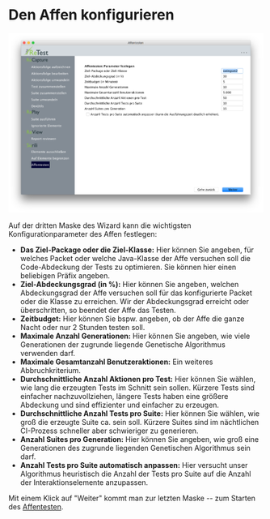 Den Affen konfigurieren
=======================

![Den Affen konfigurieren](affentesten-3.png)

Auf der dritten Maske des Wizard kann die wichtigsten Konfigurationparameter des Affen festlegen:

* **Das Ziel-Package oder die Ziel-Klasse:** Hier können Sie angeben, für welches Packet oder welche Java-Klasse 
  der Affe versuchen soll die Code-Abdeckung der Tests zu optimieren.
  Sie können hier einen beliebigen Präfix angeben.
* **Ziel-Abdeckungsgrad (in %):** Hier können Sie angeben, welchen Abdeckungsgrad der Affe versuchen soll für das konfigurierte Packet oder die Klasse zu erreichen.
  Wir der Abdeckungsgrad erreicht oder überschritten, so beendet der Affe das Testen.
* **Zeitbudget:** Hier können Sie bspw. angeben, ob der Affe die ganze Nacht oder nur 2 Stunden testen soll.
* **Maximale Anzahl Generationen:** Hier können Sie angeben, wie viele Generationen der zugrunde liegende Genetische Algorithmus verwenden darf.
* **Maximale Gesamtanzahl Benutzeraktionen:** Ein weiteres Abbruchkriterium.
* **Durchschnittliche Anzahl Aktionen pro Test:** Hier können Sie wählen, wie lang die erzeugten Tests im Schnitt sein sollen. 
  Kürzere Tests sind einfacher nachzuvollziehen, längere Tests haben eine größere Abdeckung und sind effizienter und einfacher zu erzeugen.
* **Durchschnittliche Anzahl Tests pro Suite:** Hier können Sie wählen, wie groß die erzeugte Suite ca. sein soll.
  Kürzere Suites sind im nächtlichen CI-Prozess schneller aber schwieriger zu generieren.
* **Anzahl Suites pro Generation:** Hier können Sie angeben, wie groß eine Generationen des zugrunde liegenden Genetischen Algorithmus sein darf.
* **Anzahl Tests pro Suite automatisch anpassen:** Hier versucht unser Algorithmus heuristisch die Anzahl der Tests pro Suite auf die Anzahl der Interaktionselemente anzupassen.

Mit einem Klick auf "Weiter" kommt man zur letzten Maske -- zum Starten des [Affentesten](affentesten.md).